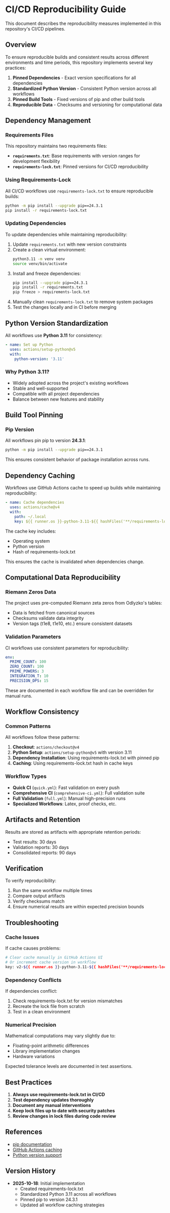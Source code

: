 # CI/CD Reproducibility Guide

This document describes the reproducibility measures implemented in this repository's CI/CD pipelines.

## Overview

To ensure reproducible builds and consistent results across different environments and time periods, this repository implements several key practices:

1. **Pinned Dependencies** - Exact version specifications for all dependencies
2. **Standardized Python Version** - Consistent Python version across all workflows
3. **Pinned Build Tools** - Fixed versions of pip and other build tools
4. **Reproducible Data** - Checksums and versioning for computational data

## Dependency Management

### Requirements Files

This repository maintains two requirements files:

- **`requirements.txt`**: Base requirements with version ranges for development flexibility
- **`requirements-lock.txt`**: Pinned versions for CI/CD reproducibility

### Using Requirements-Lock

All CI/CD workflows use `requirements-lock.txt` to ensure reproducible builds:

```bash
python -m pip install --upgrade pip==24.3.1
pip install -r requirements-lock.txt
```

### Updating Dependencies

To update dependencies while maintaining reproducibility:

1. Update `requirements.txt` with new version constraints
2. Create a clean virtual environment:
   ```bash
   python3.11 -m venv venv
   source venv/bin/activate
   ```
3. Install and freeze dependencies:
   ```bash
   pip install --upgrade pip==24.3.1
   pip install -r requirements.txt
   pip freeze > requirements-lock.txt
   ```
4. Manually clean `requirements-lock.txt` to remove system packages
5. Test the changes locally and in CI before merging

## Python Version Standardization

All workflows use **Python 3.11** for consistency:

```yaml
- name: Set up Python
  uses: actions/setup-python@v5
  with:
    python-version: '3.11'
```

### Why Python 3.11?

- Widely adopted across the project's existing workflows
- Stable and well-supported
- Compatible with all project dependencies
- Balance between new features and stability

## Build Tool Pinning

### Pip Version

All workflows pin pip to version **24.3.1**:

```bash
python -m pip install --upgrade pip==24.3.1
```

This ensures consistent behavior of package installation across runs.

## Dependency Caching

Workflows use GitHub Actions cache to speed up builds while maintaining reproducibility:

```yaml
- name: Cache dependencies
  uses: actions/cache@v4
  with:
    path: ~/.local
    key: ${{ runner.os }}-python-3.11-${{ hashFiles('**/requirements-lock.txt') }}
```

The cache key includes:
- Operating system
- Python version
- Hash of requirements-lock.txt

This ensures the cache is invalidated when dependencies change.

## Computational Data Reproducibility

### Riemann Zeros Data

The project uses pre-computed Riemann zeta zeros from Odlyzko's tables:

- Data is fetched from canonical sources
- Checksums validate data integrity
- Version tags (t1e8, t1e10, etc.) ensure consistent datasets

### Validation Parameters

CI workflows use consistent parameters for reproducibility:

```yaml
env:
  PRIME_COUNT: 100
  ZERO_COUNT: 100
  PRIME_POWERS: 3
  INTEGRATION_T: 10
  PRECISION_DPS: 15
```

These are documented in each workflow file and can be overridden for manual runs.

## Workflow Consistency

### Common Patterns

All workflows follow these patterns:

1. **Checkout**: `actions/checkout@v4`
2. **Python Setup**: `actions/setup-python@v5` with version 3.11
3. **Dependency Installation**: Using requirements-lock.txt with pinned pip
4. **Caching**: Using requirements-lock.txt hash in cache keys

### Workflow Types

- **Quick CI** (`quick.yml`): Fast validation on every push
- **Comprehensive CI** (`comprehensive-ci.yml`): Full validation suite
- **Full Validation** (`full.yml`): Manual high-precision runs
- **Specialized Workflows**: Latex, proof checks, etc.

## Artifacts and Retention

Results are stored as artifacts with appropriate retention periods:

- Test results: 30 days
- Validation reports: 30 days
- Consolidated reports: 90 days

## Verification

To verify reproducibility:

1. Run the same workflow multiple times
2. Compare output artifacts
3. Verify checksums match
4. Ensure numerical results are within expected precision bounds

## Troubleshooting

### Cache Issues

If cache causes problems:
```bash
# Clear cache manually in GitHub Actions UI
# Or increment cache version in workflow
key: v2-${{ runner.os }}-python-3.11-${{ hashFiles('**/requirements-lock.txt') }}
```

### Dependency Conflicts

If dependencies conflict:
1. Check requirements-lock.txt for version mismatches
2. Recreate the lock file from scratch
3. Test in a clean environment

### Numerical Precision

Mathematical computations may vary slightly due to:
- Floating-point arithmetic differences
- Library implementation changes
- Hardware variations

Expected tolerance levels are documented in test assertions.

## Best Practices

1. **Always use requirements-lock.txt in CI/CD**
2. **Test dependency updates thoroughly**
3. **Document any manual interventions**
4. **Keep lock files up to date with security patches**
5. **Review changes in lock files during code review**

## References

- [pip documentation](https://pip.pypa.io/)
- [GitHub Actions caching](https://docs.github.com/en/actions/using-workflows/caching-dependencies-to-speed-up-workflows)
- [Python version support](https://devguide.python.org/versions/)

## Version History

- **2025-10-18**: Initial implementation
  - Created requirements-lock.txt
  - Standardized Python 3.11 across all workflows
  - Pinned pip to version 24.3.1
  - Updated all workflow caching strategies
